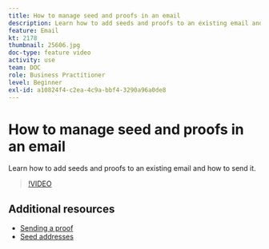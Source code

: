 ```yaml
---
title: How to manage seed and proofs in an email
description: Learn how to add seeds and proofs to an existing email and how to send it.
feature: Email
kt: 2178
thumbnail: 25606.jpg
doc-type: feature video
activity: use
team: DOC
role: Business Practitioner
level: Beginner
exl-id: a10824f4-c2ea-4c9a-bbf4-3290a96a0de8
---
```

# How to manage seed and proofs in an email

Learn how to add seeds and proofs to an existing email and how to send it.

>[!VIDEO](https://video.tv.adobe.com/v/25606?quality=12)

## Additional resources

- [Sending a proof](https://docs.adobe.com/content/help/en/campaign-classic/using/transactional-messaging/message-templates/sending-a-proof.html)
- [Seed addresses](https://docs.adobe.com/content/help/en/campaign-classic/using/configuring-campaign-classic/use-a-custom-recipient-table/seed-addresses.html)
